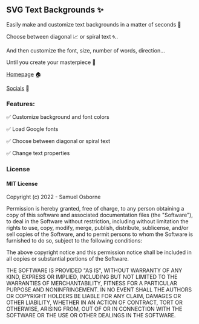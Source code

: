 ## SVG Text Backgrounds :sparkles:

Easily make and customize text backgrounds in a matter of seconds 🤯

Choose between diagonal 📈 or spiral text 🌀..

And then customize the font, size, number of words, direction...

Until you create your masterpiece 🎨

[Homepage](https://textbgs.com) 🏠

[Socials](https://twitter.com/sam_osb) 🦅

### Features:

✅  Customize background and font colors

✅  Load Google fonts

✅  Choose between diagonal or spiral text

✅  Change text properties

### License

#### MIT License

Copyright (c) 2022 - Samuel Osborne

Permission is hereby granted, free of charge, to any person obtaining a copy of this software and associated documentation files (the "Software"), to deal in the Software without restriction, including without limitation the rights to use, copy, modify, merge, publish, distribute, sublicense, and/or sell copies of the Software, and to permit persons to whom the Software is furnished to do so, subject to the following conditions:

The above copyright notice and this permission notice shall be included in all copies or substantial portions of the Software.

THE SOFTWARE IS PROVIDED "AS IS", WITHOUT WARRANTY OF ANY KIND, EXPRESS OR IMPLIED, INCLUDING BUT NOT LIMITED TO THE WARRANTIES OF MERCHANTABILITY, FITNESS FOR A PARTICULAR PURPOSE AND NONINFRINGEMENT. IN NO EVENT SHALL THE AUTHORS OR COPYRIGHT HOLDERS BE LIABLE FOR ANY CLAIM, DAMAGES OR OTHER LIABILITY, WHETHER IN AN ACTION OF CONTRACT, TORT OR OTHERWISE, ARISING FROM, OUT OF OR IN CONNECTION WITH THE SOFTWARE OR THE USE OR OTHER DEALINGS IN THE SOFTWARE.